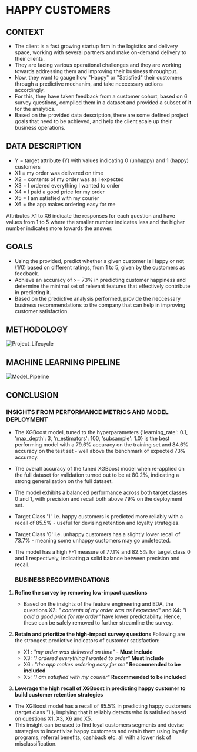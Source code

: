 # HAPPY CUSTOMERS

## CONTEXT

- The client is a fast growing startup firm in the logistics and delivery space, working with several partners and make on-demand delivery to their clients.
- They are facing various operational challenges and they are working towards addressing them and improving their business throughput.
- Now, they want to gauge how "Happy" or "Satisfied" their customers through a predictive mechanim, and take neccessary actions accordingly.
- For this, they have taken feedback from a customer cohort, based on 6 survey questions, compiled them in a dataset and provided a subset of it for the analytics.
- Based on the provided data description, there are some defined project goals that need to be achieved, and help the client scale up their business operations.

## DATA DESCRIPTION

- Y = target attribute (Y) with values indicating 0 (unhappy) and 1 (happy) customers
- X1 = my order was delivered on time
- X2 = contents of my order was as I expected
- X3 = I ordered everything I wanted to order
- X4 = I paid a good price for my order
- X5 = I am satisfied with my courier
- X6 = the app makes ordering easy for me

Attributes X1 to X6 indicate the responses for each question and have values from 1 to 5 where the smaller number indicates less and the higher number indicates more towards the answer.

## GOALS

- Using the provided, predict whether a given customer is Happy or not (1/0) based on different ratings, from 1 to 5, given by the customers as feedback.
- Achieve an accuracy of >= 73% in predicting customer happiness and determine the minimal set of relevant features that effectively contribute in predicting it. 
- Based on the predictive analysis performed, provide the neccessary business recommendations to the company that can help in improving customer satisfaction.

## METHODOLOGY

![Project_Lifecycle](https://github.com/user-attachments/assets/5265e233-bded-4dd2-972a-8fdec7723bf2)

## MACHINE LEARNING PIPELINE

![Model_Pipeline](https://github.com/user-attachments/assets/8a80397e-91e6-4181-b217-93a419cc5c63)

## CONCLUSION

### INSIGHTS FROM PERFORMANCE METRICS AND MODEL DEPLOYMENT
- The XGBoost model, tuned to the hyperparameters {'learning_rate': 0.1, 'max_depth': 3, 'n_estimators': 100, 'subsample': 1.0} is the best performing model with a 79.6% accuracy on the training set and 84.6% accuracy on the test set - well above the benchmark of expected 73% accuracy.
- The overall accuracy of the tuned XGBoost model when re-applied on the full dataset for validation turned out to be at 80.2%, indicating a strong generalization on the full dataset.
- The model exhibits a balanced performance across both target classes 0 and 1, with precision and recall both above 79% on the deployment set.
- Target Class '1' i.e. happy customers is predicted more reliably with a recall of 85.5% - useful for devising retention and loyalty strategies.
- Target Class '0' i.e. unhappy customers has a slightly lower recall of 73.7% - meaning some unhappy customers may go undetected.
- The model has a high F-1 measure of 77.1% and 82.5% for target class 0 and 1 respectively, indicating a solid balance between precision and recall.

  ### BUSINESS RECOMMENDATIONS
  
1. **Refine the survey by removing low-impact questions**
    - Based on the insights of the feature engineering and EDA, the questions X2: *" contents of my order was as I expected"* and X4: *"I paid a good price for my order"* have lower predictability. Hence, these can be safely removed to further streamline the survey.

2. **Retain and prioritize the high-impact survey questions**
    Following are the strongest predictive indicators of customer satisfaction:
    - X1 : *"my order was delivered on time"* - **Must Include**
    - X3: *"I ordered everything I wanted to order"* **Must Include**
    - X6 : *"the app makes ordering easy for me"* **Recommended to be included**
    - X5: *"I am satisfied with my courier"* **Recommended to be included**

3. **Leverage the high recall of XGBoost in predicting happy customer to build customer retention strategies**
- The XGBoost model has a recall of 85.5% in predicting happy customers (target class '1'), implying that it reliably detects who is satisfied based on questions X1, X3, X6 and X5.
- This insight can be used to find loyal customers segments and devise strategies to incentivize happy customers and retain them using loyatly programs, referral benefits, cashback etc. all with a lower risk of misclassification.

